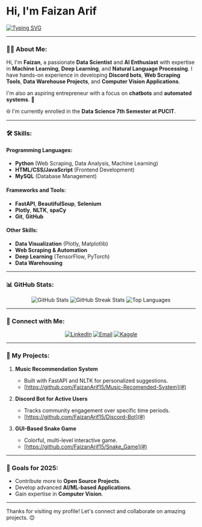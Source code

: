 #         Hi, I'm Faizan Arif

[![Typing SVG](https://readme-typing-svg.herokuapp.com?color=0F9D58&lines=Welcome+to+my+GitHub+Profile!;AI%2C+ML%2C+NLP+Developer;Data+Scientist+%7C+Web+Scraping+Expert;Open+Source+Contributor+%7C+Freelancer)](https://git.io/typing-svg)

---

### 👨‍💻 About Me:
Hi, I'm **Faizan**, a passionate **Data Scientist** and **AI Enthusiast** with expertise in **Machine Learning**, **Deep Learning**, and **Natural Language Processing**. I have hands-on experience in developing **Discord bots**, **Web Scraping Tools**, **Data Warehouse Projects**, and **Computer Vision Applications**. 

I'm also an aspiring entrepreneur with a focus on **chatbots** and **automated systems**. 🚀

🌐 I'm currently enrolled in the **Data Science 7th Semester at PUCIT**.

---

### 🛠️ Skills:
#### Programming Languages:
- **Python** (Web Scraping, Data Analysis, Machine Learning)
- **HTML/CSS/JavaScript** (Frontend Development)
- **MySQL** (Database Management)

#### Frameworks and Tools:
- **FastAPI**, **BeautifulSoup**, **Selenium**
- **Plotly**, **NLTK**, **spaCy**
- **Git**, **GitHub**
  
#### Other Skills:
- **Data Visualization** (Plotly, Matplotlib)
- **Web Scraping & Automation**
- **Deep Learning** (TensorFlow, PyTorch)
- **Data Warehousing**

---

### 📊 GitHub Stats:

<p align="center">
  <img src="https://github-readme-stats.vercel.app/api?username=Umer&show_icons=true&theme=radical" alt="GitHub Stats" />
  <img src="https://github-readme-streak-stats.herokuapp.com/?user=Umer&theme=radical" alt="GitHub Streak Stats" />
  <img src="https://github-readme-stats.vercel.app/api/top-langs/?username=Umer&layout=compact&theme=radical" alt="Top Languages" />
</p>

---

### 🔗 Connect with Me:

<p align="center">
  <a href="https://www.linkedin.com/in/faizan-arif-032954251/" target="_blank"><img src="https://img.shields.io/badge/LinkedIn-%230077B5.svg?style=for-the-badge&logo=linkedin&logoColor=white" alt="LinkedIn" /></a>
  <a href="mailto:faizanarif1884@gmail.com"><img src="https://img.shields.io/badge/Email-D14836?style=for-the-badge&logo=gmail&logoColor=white" alt="Email" /></a>
  <a href="https://www.kaggle.com/faizanarif15" target="_blank"><img src="https://img.shields.io/badge/Kaggle-20BEFF?style=for-the-badge&logo=kaggle&logoColor=white" alt="Kaggle" /></a>
</p>

---

### 🚀 My Projects:

1. **Music Recommendation System**  
   - Built with FastAPI and NLTK for personalized suggestions.  
   - [https://github.com/FaizanArif15/Music-Recomended-System](#)

2. **Discord Bot for Active Users**  
   - Tracks community engagement over specific time periods.  
   - [https://github.com/FaizanArif15/Discord-Bot](#)

3. **GUI-Based Snake Game**  
   - Colorful, multi-level interactive game.  
   - [https://github.com/FaizanArif15/Snake_Game](#)

---

### 🎯 Goals for 2025:
- Contribute more to **Open Source Projects**.
- Develop advanced **AI/ML-based Applications**.
- Gain expertise in **Computer Vision**.

---

Thanks for visiting my profile! Let's connect and collaborate on amazing projects. 😊

